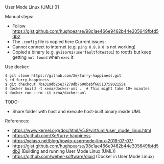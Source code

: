 User Mode Linux (UML) 01

Manual steps:
- Follow https://gist.github.com/hughpearse/98c1ae466e9462b44e305649fbfd5db2
- The `.config` file is copied here
Current issues:
- Cannot connect to internet (e.g. `ping 8.8.8.8` is not working)
- Copied a binary (e.g. `gvisor02/userfaultfdtest01`) to rootfs but keep getting `not found` when `exec` it

Use docker:
```
$ git clone https://github.com/Xe/furry-happiness.git
$ cd furry-happiness
$ git checkout 7ba319db25e37279db7600bebf6651375902155a
$ docker build -t xena/docker-uml .  # This might take 10+ minutes
$ docker run --rm -it xena/docker-uml
```
TODO:
- Share folder with host and execute host-built binary inside UML

References:
- https://www.kernel.org/doc/html/v5.9/virt/uml/user_mode_linux.html
- https://github.com/Xe/furry-happiness
- https://xeiaso.net/blog/howto-usermode-linux-2019-07-07/
- https://gist.github.com/hughpearse/98c1ae466e9462b44e305649fbfd5db2 (Building and running User Mode Linux (UML))
- https://github.com/weber-software/diuid (Docker in User Mode Linux)